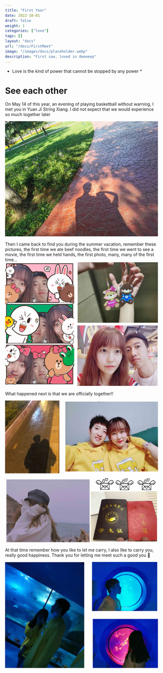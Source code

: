 ```yaml
---
title: "First Year"
date: 2022-10-01
draft: false
weight: 1
categories: ["love"]
tags: []
layout: "docs"
url: "/docs/FirstMeet"
image: "/images/docs/placeholder.webp"
description: "First saw, loved in deeeeep"
---
```

* Love is the kind of power that cannot be stopped by any power *

# See each other

On May 14 of this year, an evening of playing basketball without warning, I met you in Yuan Ji String Xiang. I did not expect that we would experience so much together later

![](FirstMeet.webp "See each other")

Then I came back to find you during the summer vacation, remember these pictures, the first time we ate beef noodles, the first time we went to see a movie, the first time we held hands, the first photo, many, many of the first time...
![](Summer.jpg "")

What happened next is that we are officially together!!

![](Together.jpg "Two People")

At that time remember how you like to let me carry, I also like to carry you, really good happiness. Thank you for letting me meet such a good you 💖
 

![](ocean.jpg "Cute Couple")
